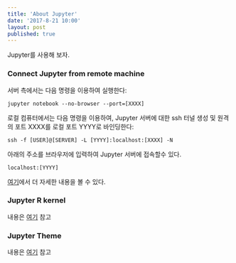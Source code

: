 ```yaml
---
title: 'About Jupyter'
date: '2017-8-21 10:00'
layout: post
published: true
---
```


Jupyter를 사용해 보자.

### Connect Jupyter from remote machine 

서버 측에서는 다음 명령을 이용하여 실행한다:
```
jupyter notebook --no-browser --port=[XXXX]
```

로컬 컴퓨터에서는 다음 명령을 이용하여, Jupyter 서버에 대한 ssh 터널 생성 및 원격의 포트 XXXX를 로컬 포트 YYYY로 바인딩한다: 
```
ssh -f [USER]@[SERVER] -L [YYYY]:localhost:[XXXX] -N
```

아래의 주소를 브라우저에 입력하여 Jupyter 서버에 접속할수 있다. 
```
localhost:[YYYY] 
```

[여기](https://coderwall.com/p/y1rwfw/jupyter-notebook-on-remote-server)에서 더 자세한 내용을 볼 수 있다. 

### Jupyter R kernel 

내용은 [여기](https://github.com/IRkernel/IRkernel) 참고 

### Jupyter Theme

내용은 [여기](https://github.com/dunovank/jupyter-themes) 참고 
